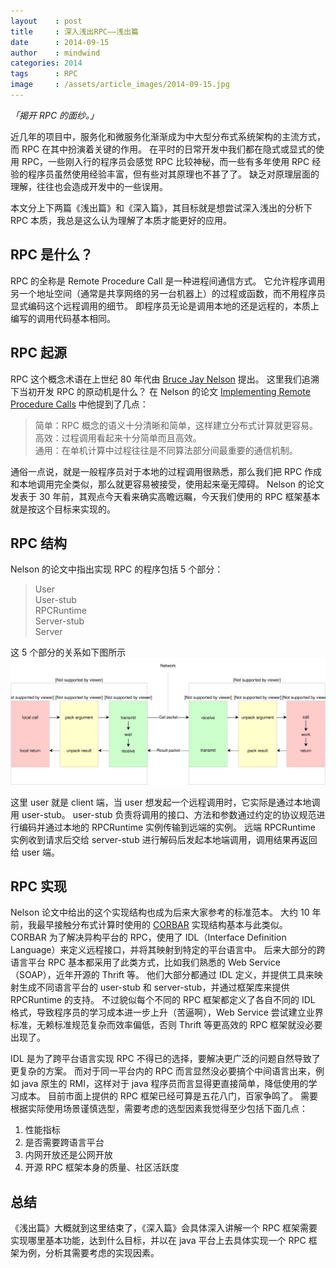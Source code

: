 ```yaml
---
layout    : post
title     : 深入浅出RPC——浅出篇
date      : 2014-09-15
author    : mindwind
categories: 2014
tags      : RPC
image     : /assets/article_images/2014-09-15.jpg
---
```



_「揭开 RPC 的面纱。」_

近几年的项目中，服务化和微服务化渐渐成为中大型分布式系统架构的主流方式，而 RPC 在其中扮演着关键的作用。 在平时的日常开发中我们都在隐式或显式的使用 RPC，一些刚入行的程序员会感觉 RPC 比较神秘，而一些有多年使用 RPC 经验的程序员虽然使用经验丰富，但有些对其原理也不甚了了。 缺乏对原理层面的理解，往往也会造成开发中的一些误用。

本文分上下两篇《浅出篇》和《深入篇》，其目标就是想尝试深入浅出的分析下 RPC 本质，我总是这么认为理解了本质才能更好的应用。


## RPC 是什么？
RPC 的全称是 Remote Procedure Call 是一种进程间通信方式。 它允许程序调用另一个地址空间（通常是共享网络的另一台机器上）的过程或函数，而不用程序员显式编码这个远程调用的细节。 即程序员无论是调用本地的还是远程的，本质上编写的调用代码基本相同。


## RPC 起源
RPC 这个概念术语在上世纪 80 年代由 [Bruce Jay Nelson](https://en.wikipedia.org/wiki/Bruce_Jay_Nelson) 提出。 这里我们追溯下当初开发 RPC 的原动机是什么？
在 Nelson 的论文 [Implementing Remote Procedure Calls](http://birrell.org/andrew/papers/ImplementingRPC.pdf) 中他提到了几点：

  > 简单：RPC 概念的语义十分清晰和简单，这样建立分布式计算就更容易。  
  > 高效：过程调用看起来十分简单而且高效。  
  > 通用：在单机计算中过程往往是不同算法部分间最重要的通信机制。

通俗一点说，就是一般程序员对于本地的过程调用很熟悉，那么我们把 RPC 作成和本地调用完全类似，那么就更容易被接受，使用起来毫无障碍。 Nelson 的论文发表于 30 年前，其观点今天看来确实高瞻远瞩，今天我们使用的 RPC 框架基本就是按这个目标来实现的。


## RPC 结构
Nelson 的论文中指出实现 RPC 的程序包括 5 个部分：

  > User  
  > User-stub  
  > RPCRuntime  
  > Server-stub  
  > Server

这 5 个部分的关系如下图所示
![](/assets/article_images/2014-09-15-1.svg)


这里 user 就是 client 端，当 user 想发起一个远程调用时，它实际是通过本地调用 user-stub。 user-stub 负责将调用的接口、方法和参数通过约定的协议规范进行编码并通过本地的 RPCRuntime 实例传输到远端的实例。 远端 RPCRuntime 实例收到请求后交给 server-stub 进行解码后发起本地端调用，调用结果再返回给 user 端。


## RPC 实现
Nelson 论文中给出的这个实现结构也成为后来大家参考的标准范本。
大约 10 年前，我最早接触分布式计算时使用的 [CORBAR](https://en.wikipedia.org/wiki/Common_Object_Request_Broker_Architecture) 实现结构基本与此类似。
CORBAR 为了解决异构平台的 RPC，使用了 IDL（Interface Definition Language）来定义远程接口，并将其映射到特定的平台语言中。 后来大部分的跨语言平台 RPC 基本都采用了此类方式，比如我们熟悉的 Web Service（SOAP），近年开源的 Thrift 等。 他们大部分都通过 IDL 定义，并提供工具来映射生成不同语言平台的 user-stub 和 server-stub，并通过框架库来提供 RPCRuntime 的支持。 不过貌似每个不同的 RPC 框架都定义了各自不同的 IDL 格式，导致程序员的学习成本进一步上升（苦逼啊），Web Service 尝试建立业界标准，无赖标准规范复杂而效率偏低，否则 Thrift 等更高效的 RPC 框架就没必要出现了。

IDL 是为了跨平台语言实现 RPC 不得已的选择，要解决更广泛的问题自然导致了更复杂的方案。 而对于同一平台内的 RPC 而言显然没必要搞个中间语言出来，例如 java 原生的 RMI，这样对于 java 程序员而言显得更直接简单，降低使用的学习成本。 目前市面上提供的 RPC 框架已经可算是五花八门，百家争鸣了。 需要根据实际使用场景谨慎选型，需要考虑的选型因素我觉得至少包括下面几点：

1. 性能指标
2. 是否需要跨语言平台
3. 内网开放还是公网开放
4. 开源 RPC 框架本身的质量、社区活跃度

## 总结
《浅出篇》大概就到这里结束了，《深入篇》会具体深入讲解一个 RPC 框架需要实现哪里基本功能，达到什么目标，并以在 java 平台上去具体实现一个 RPC 框架为例，分析其需要考虑的实现因素。
